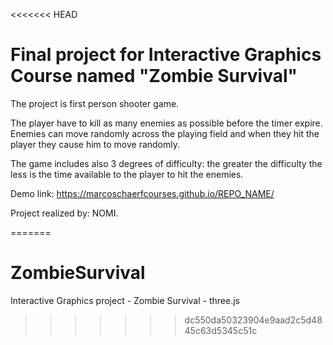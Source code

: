 <<<<<<< HEAD
# Final project for Interactive Graphics Course named "Zombie Survival"

The project is first person shooter game.

The player have to kill as many enemies as possible before the timer expire. Enemies can move randomly across the playing field and when they hit the player they cause him to move randomly.

The game includes also 3 degrees of difficulty: the greater the difficulty the less is the time available to the player to hit the enemies. 

Demo link: https://marcoschaerfcourses.github.io/REPO_NAME/

Project realized by: NOMI.

=======
# ZombieSurvival
Interactive Graphics project - Zombie Survival - three.js
>>>>>>> dc550da50323904e9aad2c5d4845c63d5345c51c
